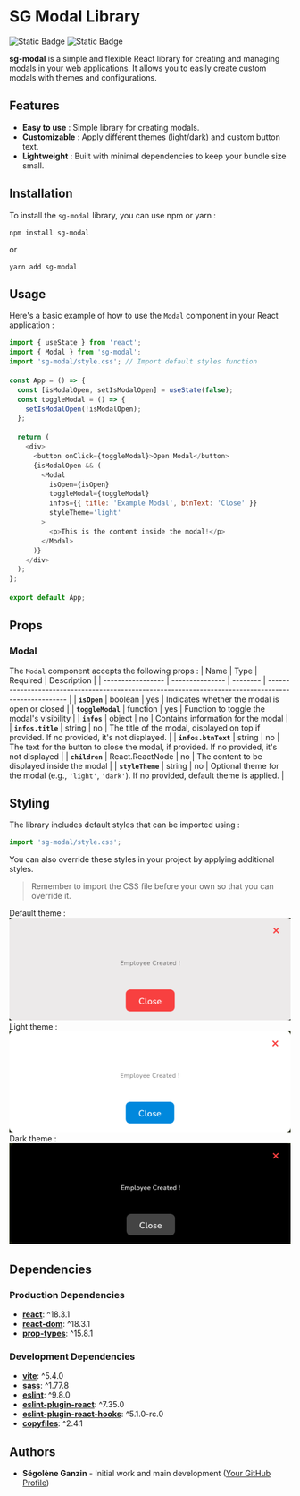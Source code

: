 # SG Modal Library

![Static Badge](https://img.shields.io/badge/Made_with-ReactJS-blue)
![Static Badge](https://img.shields.io/badge/Publish_on-npm-red)

**sg-modal** is a simple and flexible React library for creating and managing modals in your web applications.
It allows you to easily create custom modals with themes and configurations.

## Features

- **Easy to use** : Simple library for creating modals.
- **Customizable** : Apply different themes (light/dark) and custom button text.
- **Lightweight** : Built with minimal dependencies to keep your bundle size small.

## Installation

To install the `sg-modal` library, you can use npm or yarn :

```
npm install sg-modal
```

or

```
yarn add sg-modal
```

## Usage

Here's a basic example of how to use the `Modal` component in your React application :

```javascript
import { useState } from 'react';
import { Modal } from 'sg-modal';
import 'sg-modal/style.css'; // Import default styles function

const App = () => {
  const [isModalOpen, setIsModalOpen] = useState(false);
  const toggleModal = () => {
    setIsModalOpen(!isModalOpen);
  };

  return (
    <div>
      <button onClick={toggleModal}>Open Modal</button>
      {isModalOpen && (
        <Modal
          isOpen={isOpen}
          toggleModal={toggleModal}
          infos={{ title: 'Example Modal', btnText: 'Close' }}
          styleTheme='light'
        >
          <p>This is the content inside the modal!</p>
        </Modal>
      )}
    </div>
  );
};

export default App;
```

## Props

### Modal

The `Modal` component accepts the following props :
| Name              | Type            | Required | Description                                                                                          | 
| ----------------- | --------------- | -------- | ---------------------------------------------------------------------------------------------------- |
| **`isOpen`**      | boolean         | yes      | Indicates whether the modal is open or closed                                                        |
| **`toggleModal`** | function        | yes      | Function to toggle the modal's visibility                                                            |
| **`infos`**       | object          | no       | Contains information for the modal                                                                   |
|   **`infos.title`**     | string          | no       | The title of the modal, displayed on top if provided. If no provided, it's not displayed.            |
|   **`infos.btnText`**   | string          | no       | The text for the button to close the modal, if provided. If no provided, it's not displayed          |
| **`children`**    | React.ReactNode | no       | The content to be displayed inside the modal                                                         |
| **`styleTheme`**  | string          | no       | Optional theme for the modal (e.g., `'light'`, `'dark'`). If no provided, default theme is applied.  |

## Styling

The library includes default styles that can be imported using :

```javascript
import 'sg-modal/style.css';
```

You can also override these styles in your project by applying additional styles.

> Remember to import the CSS file before your own so that you can override it.

Default theme : <br>
![Default theme screenshot](./src/assets/defaultTheme.png) <br>
Light theme : <br>
![Light theme screenshot](./src/assets/lightTheme.png) <br>
Dark theme : <br>
![Dark theme screenshot](./src/assets/darkTheme.png) <br>

## Dependencies

### Production Dependencies

- **[react](https://www.npmjs.com/package/react)**: ^18.3.1
- **[react-dom](https://www.npmjs.com/package/react-dom)**: ^18.3.1
- **[prop-types](https://www.npmjs.com/package/prop-types)**: ^15.8.1

### Development Dependencies

- **[vite](https://www.npmjs.com/package/vite)**: ^5.4.0
- **[sass](https://www.npmjs.com/package/sass)**: ^1.77.8
- **[eslint](https://www.npmjs.com/package/eslint)**: ^9.8.0
- **[eslint-plugin-react](https://www.npmjs.com/package/eslint-plugin-react)**: ^7.35.0
- **[eslint-plugin-react-hooks](https://www.npmjs.com/package/eslint-plugin-react-hooks)**: ^5.1.0-rc.0
- **[copyfiles](https://www.npmjs.com/package/copyfiles)**: ^2.4.1

## Authors

- **Ségolène Ganzin** - Initial work and main development ([Your GitHub Profile](https://github.com/segoleneganzin/))
